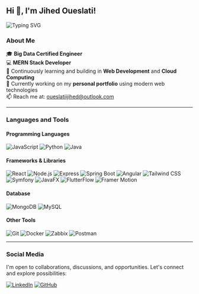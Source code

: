 ## Hi 👋, I'm Jihed Oueslati!

![Typing SVG](https://readme-typing-svg.herokuapp.com?color=%2336BCF7&lines=Software+Engineering+Student+%7C+Big+Data+Certified)

### About Me
🎓 **Big Data Certified Engineer**  
💻 **MERN Stack Developer**  
🌱 Continuously learning and building in **Web Development** and **Cloud Computing**  
🚀 Currently working on my **personal portfolio** using modern web technologies  
📫 Reach me at: oueslatiijihed@outlook.com

---

### Languages and Tools

#### Programming Languages
![JavaScript](https://img.shields.io/badge/JavaScript-323330?style=for-the-badge&logo=javascript&logoColor=F7DF1E)
![Python](https://img.shields.io/badge/Python-14354C?style=for-the-badge&logo=python&logoColor=white)
![Java](https://img.shields.io/badge/Java-ED8B00?style=for-the-badge&logo=java&logoColor=white)

#### Frameworks & Libraries
![React](https://img.shields.io/badge/React-20232A?style=for-the-badge&logo=react&logoColor=61DAFB)
![Node.js](https://img.shields.io/badge/Node.js-43853D?style=for-the-badge&logo=node-dot-js&logoColor=white)
![Express](https://img.shields.io/badge/Express-000000?style=for-the-badge&logo=express&logoColor=white)
![Spring Boot](https://img.shields.io/badge/Spring_Boot-6DB33F?style=for-the-badge&logo=spring-boot&logoColor=white)
![Angular](https://img.shields.io/badge/Angular-DD0031?style=for-the-badge&logo=angular&logoColor=white)
![Tailwind CSS](https://img.shields.io/badge/Tailwind_CSS-38B2AC?style=for-the-badge&logo=tailwind-css&logoColor=white)
![Symfony](https://img.shields.io/badge/-Symfony-000000?style=flat-square&logo=symfony&logoColor=white)
![JavaFX](https://img.shields.io/badge/-JavaFX-5382A1?style=flat-square&logo=java&logoColor=white)
![FlutterFlow](https://img.shields.io/badge/-FlutterFlow-02569B?style=flat-square&logo=flutter&logoColor=white)
![Framer Motion](https://img.shields.io/badge/Framer_Motion-black?style=for-the-badge&logo=framer&logoColor=blue)

#### Database
![MongoDB](https://img.shields.io/badge/MongoDB-4EA94B?style=for-the-badge&logo=mongodb&logoColor=white)
![MySQL](https://img.shields.io/badge/MySQL-4479A1?style=for-the-badge&logo=mysql&logoColor=white)

#### Other Tools
![Git](https://img.shields.io/badge/Git-F05032?style=for-the-badge&logo=git&logoColor=white)
![Docker](https://img.shields.io/badge/Docker-2496ED?style=for-the-badge&logo=docker&logoColor=white)
![Zabbix](https://img.shields.io/badge/Zabbix-EE0000?style=for-the-badge&logo=zabbix&logoColor=white)
![Postman](https://img.shields.io/badge/Postman-FF6C37?style=for-the-badge&logo=postman&logoColor=white)

---

### Social Media
I'm open to collaborations, discussions, and opportunities. Let's connect and explore possibilities:

[![LinkedIn](https://img.shields.io/badge/LinkedIn-Profile-blue?style=for-the-badge&logo=linkedin)](https://linkedin.com/in/jihed-oueslati-7981b91ba)
[![GitHub](https://img.shields.io/badge/GitHub-Repositories-black?style=for-the-badge&logo=github)](https://github.com/JihedOueslati)
